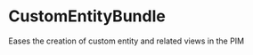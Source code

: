 CustomEntityBundle
==================

Eases the creation of custom entity and related views in the PIM
